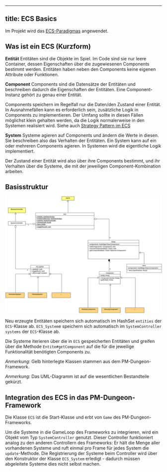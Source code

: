 ---
title: ECS Basics
 ---
Im Projekt wird das [ECS-Paradigmas](https://en.wikipedia.org/wiki/Entity_component_system) angewendet. 

## Was ist ein ECS (Kurzform)

**Entität**
Entitäten sind die Objekte im Spiel. Im Code sind sie nur leere Container, dessen Eigenschaften über die zugewiesenen Components bestimmt werden. Entitäten haben neben den Components keine eigenen Attribute oder Funktionen.

**Component**
Components sind die Datensätze der Entitäten und beschreiben dadurch die Eigenschaften der Entitäten. Eine Component-Instanz gehört zu genau einer Entität.

Components speichern im Regelfall nur die Daten/den Zustand einer Entität.
In Ausnahmefällen kann es erforderlich sein, zusätzliche Logik in Components zu implementieren. Der Umfang sollte in diesen Fällen möglichst klein gehalten werden, da die Logik normalerweise in den Systemen realisiert wird.
Siehe auch [Strategy Pattern im ECS](ecs_and_strategy_pattern.md)

**System**
Systeme agieren auf Components und ändern die Werte in diesen. Sie beschreiben also das Verhalten der Entitäten. Ein System kann auf ein oder mehreren Components agieren.
In Systemen wird die eigentliche Logik implementiert.

Der Zustand einer Entität wird also über ihre Components bestimmt, und ihr Verhalten über die Systeme, die mit der jeweiligen Component-Kombination arbeiten. 

## Basisstruktur

![Struktur ECS](img/ecs.png)

Neu erzeugte Entitäten speichern sich automatisch im HashSet `entities` der `ECS`-Klasse ab.
`ECS_System`e speichern sich automatisch im `SystemController` `systems` der `ECS`-Klasse ab.

Die Systeme iterieren über die in `ECS` gespeicherten Entitäten und greifen über die Methode `Entite#getComponent` auf die für die jeweilige Funktionalität benötigten Components zu.

*Anmerkung*: Gelb hinterlegte Klassen stammen aus dem PM-Dungeon-Framework.

*Anmerkung*: Das UML-Diagramm ist auf die wesentlichen Bestandteile gekürzt.

## Integration des ECS in das PM-Dungeon-Framework

Die Klasse `ECS` ist die Start-Klasse und erbt von `Game` des PM-Dungeon-Frameworks.

Um die Systeme in die GameLoop des Frameworks zu integrieren, wird ein Objekt vom Typ `SystemController` genutzt. Dieser Controller funktioniert analog zu den anderen Controllern des Frameworks: Er hält die Menge aller vorhandenen Systeme und ruft einmal pro Frame für jedes System die `update`-Methode. Die Registrierung der Systeme beim Controller wird über den Konstruktor der Klasse `ECS_System` erledigt - dadurch müssen abgeleitete Systeme dies nicht selbst machen.
